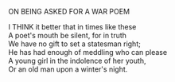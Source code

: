 ON BEING ASKED FOR A WAR POEM  
  
I THINK it better that in times like these  
A poet's mouth be silent, for in truth  
We have no gift to set a statesman right;  
He has had enough of meddling who can please  
A young girl in the indolence of her youth,  
Or an old man upon a winter's night.  
